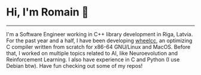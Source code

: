 # Hi, I'm Romain :fish_cake:

****

I'm a Software Engineer working in C++ library development in Riga, Latvia. For the past year and a half, I have been developing [wheelcc](https://github.com/romainducrocq/wheelcc), an optimizing C compiler written from scratch for x86-64 GNU/Linux and MacOS. Before that, I worked on multiple topics related to AI, like Neuroevolution and Reinforcement Learning. I also have experience in C and Python (I use Debian btw). Have fun checking out some of my repos!
